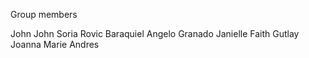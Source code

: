 Group members

John John Soria
Rovic Baraquiel
Angelo Granado
Janielle Faith Gutlay
Joanna Marie Andres
